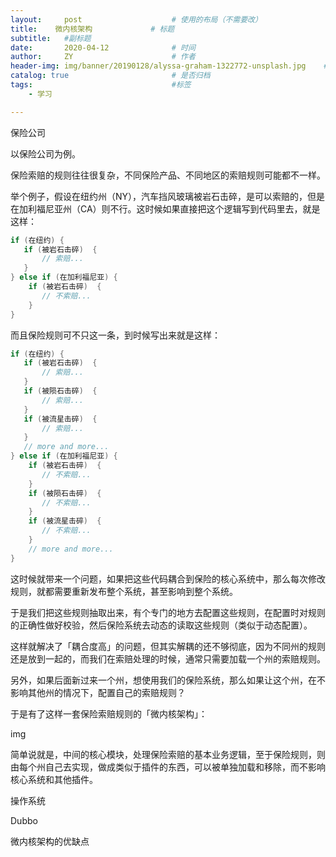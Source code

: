```yaml
---
layout:     post                    # 使用的布局（不需要改）
title:    微内核架构             # 标题 
subtitle:   #副标题
date:       2020-04-12              # 时间
author:     ZY                      # 作者
header-img: img/banner/20190128/alyssa-graham-1322772-unsplash.jpg    #这篇文章标题背景图片
catalog: true                       # 是否归档
tags:                               #标签
    - 学习

---
```


保险公司

以保险公司为例。

保险索赔的规则往往很复杂，不同保险产品、不同地区的索赔规则可能都不一样。

举个例子，假设在纽约州（NY），汽车挡风玻璃被岩石击碎，是可以索赔的，但是在加利福尼亚州（CA）则不行。这时候如果直接把这个逻辑写到代码里去，就是这样：

```java
if (在纽约) {
   if (被岩石击碎)  {
       // 索赔...
   }
} else if (在加利福尼亚) {
    if (被岩石击碎)  {
       // 不索赔...
    }
}
```

而且保险规则可不只这一条，到时候写出来就是这样：

```java
if (在纽约) {
   if (被岩石击碎)  {
       // 索赔...
   }
   if (被陨石击碎)  {
       // 索赔...
   }
   if (被流星击碎)  {
       // 索赔...
   }
   // more and more...
} else if (在加利福尼亚) {
    if (被岩石击碎)  {
       // 不索赔...
    }
    if (被陨石击碎)  {
       // 不索赔...
    }
    if (被流星击碎)  {
       // 不索赔...
    }
    // more and more...
}
```

这时候就带来一个问题，如果把这些代码耦合到保险的核心系统中，那么每次修改规则，就都需要重新发布整个系统，甚至影响到整个系统。

于是我们把这些规则抽取出来，有个专门的地方去配置这些规则，在配置时对规则的正确性做好校验，然后保险系统去动态的读取这些规则（类似于动态配置）。

这样就解决了「耦合度高」的问题，但其实解耦的还不够彻底，因为不同州的规则还是放到一起的，而我们在索赔处理的时候，通常只需要加载一个州的索赔规则。

另外，如果后面新过来一个州，想使用我们的保险系统，那么如果让这个州，在不影响其他州的情况下，配置自己的索赔规则？

于是有了这样一套保险索赔规则的「微内核架构」：

img

简单说就是，中间的核心模块，处理保险索赔的基本业务逻辑，至于保险规则，则由每个州自己去实现，做成类似于插件的东西，可以被单独加载和移除，而不影响核心系统和其他插件。



操作系统



Dubbo



微内核架构的优缺点












